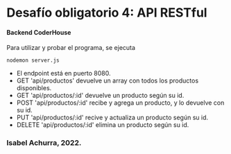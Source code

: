 # Desafío obligatorio 4: API RESTful

#### Backend CoderHouse

Para utilizar y probar el programa, se ejecuta

```
nodemon server.js
```

- El endpoint está en puerto 8080.
- GET 'api/productos' devuelve un array con todos los productos disponibles.
- GET 'api/productos/:id' devuelve un producto según su id.
- POST 'api/productos/:id' recibe y agrega un producto, y lo devuelve con su id.
- PUT 'api/productos/:id' recive y actualiza un producto según su id.
- DELETE 'api/productos/:id' elimina un producto según su id.

### Isabel Achurra, 2022.

